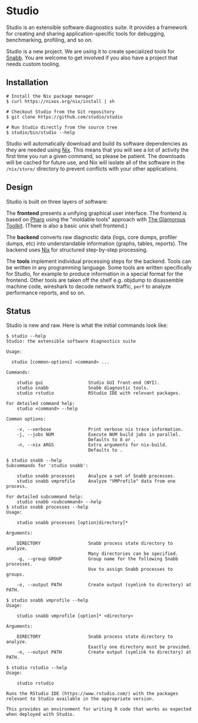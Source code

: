 # Studio

Studio is an extensible software diagnostics suite. It provides a
framework for creating and sharing application-specific tools for
debugging, benchmarking, profiling, and so on.

Studio is a new project. We are using it to create specialized tools
for [Snabb](https://github.com/snabbco/snabb). You are welcome to get
involved if you also have a project that needs custom tooling.

## Installation

```shell
# Install the Nix package manager
$ curl https://nixos.org/nix/install | sh

# Checkout Studio from the Git repository
$ git clone https://github.com/studio/studio

# Run Studio directly from the source tree
$ studio/bin/studio --help
```

Studio will automatically download and build its software dependencies
as they are needed using [Nix](http://nixos.org/nix/). This means that
you will see a lot of activity the first time you run a given command,
so please be patient. The downloads will be cached for future use, and
Nix will isolate all of the software in the `/nix/store/` directory to
prevent conflicts with your other applications.

## Design

Studio is built on three layers of software:

The **frontend** presents a unifying graphical user interface. The
frontend is based on [Pharo](http://pharo.org/) using the "moldable
tools" approach with [The Glamorous Toolkit](http://gtoolkit.org/).
(There is also a basic unix shell frontend.)

The **backend** converts raw diagnostic data (logs, core dumps,
profiler dumps, etc) into understandable information (graphs, tables,
reports). The backend uses [Nix](http://nixos.org/nix/) for structured
step-by-step processing.

The **tools** implement individual processing steps for the backend.
Tools can be written in any programming language. Some tools are
written specifically for Studio, for example to produce information in
a special format for the frontend. Other tools are taken off the shelf
e.g. objdump to disassemble machine code, wireshark to decode network
traffic, `perf` to analyze performance reports, and so on.

## Status

Studio is new and raw. Here is what the initial commands look like:

```shell
$ studio --help
Studio: the extensible software diagnostics suite

Usage:

  studio [common-options] <command> ...

Commands:

    studio gui                 Studio GUI front-end (NYI).
    studio snabb               Snabb diagnostic tools.
    studio rstudio             RStudio IDE with relevant packages.

For detailed command help:
    studio <command> --help

Common options:

    -v, --verbose              Print verbose nix trace information.
    -j, --jobs NUM             Execute NUM build jobs in parallel.
                               Defaults to 8 or .
    -n, --nix ARGS             Extra arguments for nix-build.
                               Defaults to .

$ studio snabb --help
Subcommands for 'studio snabb':

    studio snabb processes     Analyze a set of Snabb processes.
    studio snabb vmprofile     Analyze "VMProfile" data from one process.

For detailed subcommand help:
    studio snabb <subcommand> --help
$ studio snabb processes --help
Usage:

    studio snabb processes [option|directory]*

Arguments:

    DIRECTORY                  Snabb process state directory to analyze.
                               Many directories can be specified.
    -g, --group GROUP          Group name for the following Snabb processes.
                               Use to assign Snabb processes to groups.

    -o, --output PATH          Create output (symlink to directory) at PATH.

$ studio snabb vmprofile --help
Usage:

    studio snabb vmprofile [option]* <directory>

Arguments:

    DIRECTORY                  Snabb process state directory to analyze.
                               Exactly one directory must be provided.
    -o, --output PATH          Create output (symlink to directory) at PATH.

$ studio rstudio --help
Usage:

    studio rstudio

Runs the RStudio IDE (https://www.rstudio.com/) with the packages
relevant to Studio available in the appropriate version. 

This provides an environment for writing R code that works as expected
when deployed with Studio.
```
